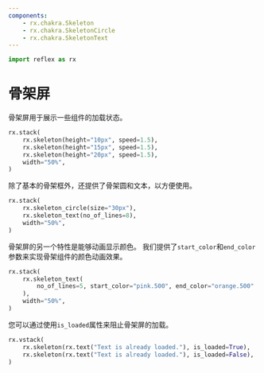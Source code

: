 ```yaml
---
components:
    - rx.chakra.Skeleton
    - rx.chakra.SkeletonCircle
    - rx.chakra.SkeletonText
---
```


```python exec
import reflex as rx
```

# 骨架屏

骨架屏用于展示一些组件的加载状态。

```python demo
rx.stack(
    rx.skeleton(height="10px", speed=1.5),
    rx.skeleton(height="15px", speed=1.5),
    rx.skeleton(height="20px", speed=1.5),
    width="50%",
)
```

除了基本的骨架框外，还提供了骨架圆和文本，以方便使用。

```python demo
rx.stack(
    rx.skeleton_circle(size="30px"),
    rx.skeleton_text(no_of_lines=8),
    width="50%",
)
```

骨架屏的另一个特性是能够动画显示颜色。
我们提供了`start_color`和`end_color`参数来实现骨架组件的颜色动画效果。

```python demo
rx.stack(
    rx.skeleton_text(
        no_of_lines=5, start_color="pink.500", end_color="orange.500"
    ),
    width="50%",
)
```

您可以通过使用`is_loaded`属性来阻止骨架屏的加载。

```python demo
rx.vstack(
    rx.skeleton(rx.text("Text is already loaded."), is_loaded=True),
    rx.skeleton(rx.text("Text is already loaded."), is_loaded=False),
)
```

